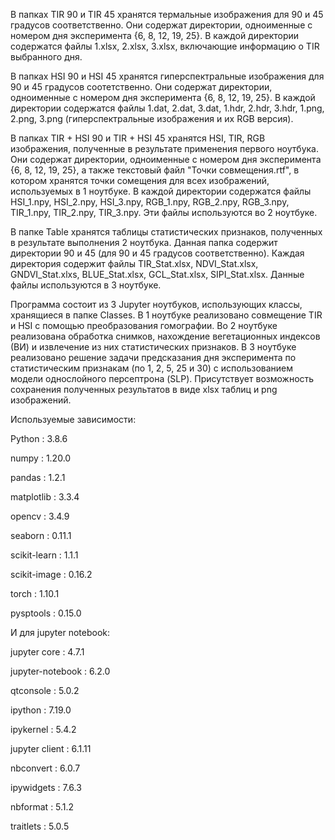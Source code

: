 В папках TIR 90 и TIR 45 хранятся термальные изображения для 90 и 45 градусов соответственно. Они содержат директории, одноименные с номером дня эксперимента {6, 8, 12, 19, 25}. В каждой директории содержатся файлы 1.xlsx, 2.xlsx, 3.xlsx, включающие информацию о TIR выбранного дня.

В папках HSI 90 и HSI 45 хранятся гиперспектральные изображения для 90 и 45 градусов соотетственно. Они содержат директории, одноименные с номером дня эксперимента {6, 8, 12, 19, 25}.  В каждой директории содержатся файлы 1.dat, 2.dat, 3.dat, 1.hdr, 2.hdr, 3.hdr, 1.png, 2.png, 3.png (гиперспектральные изображения и их RGB версия). 

В папках TIR + HSI 90 и TIR + HSI 45 хранятся HSI, TIR, RGB изображения, полученные в результате применения первого ноутбука. Они содержат директории, одноименные с номером дня эксперимента {6, 8, 12, 19, 25}, а также текстовый файл "Точки совмещения.rtf", в котором хранятся точки сомещения для всех изображений, используемых в 1 ноутбуке. В каждой директории содержатся файлы HSI_1.npy, HSI_2.npy, HSI_3.npy, RGB_1.npy, RGB_2.npy, RGB_3.npy, TIR_1.npy, TIR_2.npy, TIR_3.npy. Эти файлы используются во 2 ноутбуке. 

В папке Table хранятся таблицы статистических признаков, полученных в результате выполнения 2 ноутбука. Данная папка содержит директории 90 и 45 (для 90 и 45 градусов соответственно). Каждая директория содержит файлы TIR_Stat.xlsx, NDVI_Stat.xlsx, GNDVI_Stat.xlxs, BLUE_Stat.xlsx, GCL_Stat.xlsx, SIPI_Stat.xlsx. Данные файлы используются в 3 ноутбуке.

Программа состоит из 3 Jupyter ноутбуков, использующих классы, хранящиеся в папке Classes. В 1 ноутбуке реализовано совмещение TIR и HSI с помощью преобразования гомографии. Во 2 ноутбуке реализована обработка снимков, нахождение вегетационных индексов (ВИ) и извлечение из них статистических признаков. В 3 ноутбуке реализовано решение задачи предсказания дня эксперимента по статистическим признакам (по 1, 2, 5, 25 и 30) с использованием модели однослойного персептрона (SLP). Присутствует возможность сохранения полученных результатов в виде xlsx таблиц и png изображений. 

Используемые зависимости: 

Python           : 3.8.6

numpy            : 1.20.0

pandas           : 1.2.1

matplotlib       : 3.3.4

opencv           : 3.4.9

seaborn          : 0.11.1

scikit-learn     : 1.1.1

scikit-image     : 0.16.2

torch            : 1.10.1

pysptools        : 0.15.0

И для jupyter notebook:

jupyter core     : 4.7.1

jupyter-notebook : 6.2.0

qtconsole        : 5.0.2

ipython          : 7.19.0

ipykernel        : 5.4.2

jupyter client   : 6.1.11

nbconvert        : 6.0.7

ipywidgets       : 7.6.3

nbformat         : 5.1.2

traitlets        : 5.0.5

